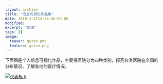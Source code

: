 ```yaml
---
layout: archive
title: "信息可视化作品集"
date: 2018-1-1T14:25:45-04:00
modified:
excerpt: "加油"
tags: []
image: 
  teaser: geren.png
  feature: geren.png
---
```



下面图是个人信息可视化作品，主要将医院分为四种类别，探究各类医院在全国的分布情况，了解各地的医疗情况。

<div class='tableauPlaceholder' id='viz1515347811445' style='position: relative'>
    <noscript><a href='#'><img alt='仪表板 5 ' src='https:&#47;&#47;public.tableau.com&#47;static&#47;images&#47;_1&#47;_18409&#47;5&#47;1_rss.png' style='border: none' /></a>
	</noscript>
	<object class='tableauViz'  style='display:none;'><param name='host_url' value='https%3A%2F%2Fpublic.tableau.com%2F' /> <param name='embed_code_version' value='3' /> <param name='site_root' value='' /><param name='name' value='_18409&#47;5' /><param name='tabs' value='no' /><param name='toolbar' value='yes' /><param name='static_image' value='https:&#47;&#47;public.tableau.com&#47;static&#47;images&#47;_1&#47;_18409&#47;5&#47;1.png' /> <param name='animate_transition' value='yes' /><param name='display_static_image' value='yes' /><param name='display_spinner' value='yes' /><param name='display_overlay' value='yes' /><param name='display_count' value='yes' />
	</object>
</div>                
<script type='text/javascript'>                    var divElement = document.getElementById('viz1515347811445');                    var vizElement = divElement.getElementsByTagName('object')[0];                    vizElement.style.width='1000px';vizElement.style.height='827px';                    var scriptElement = document.createElement('script');                    scriptElement.src = 'https://public.tableau.com/javascripts/api/viz_v1.js';                    vizElement.parentNode.insertBefore(scriptElement, vizElement);                
</script>

